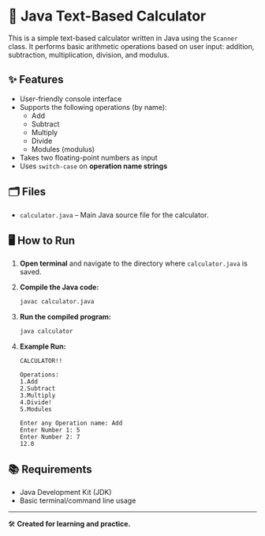 # 🧮 Java Text-Based Calculator

This is a simple text-based calculator written in Java using the `Scanner` class. It performs basic arithmetic operations based on user input: addition, subtraction, multiplication, division, and modulus.

## ✨ Features

- User-friendly console interface
- Supports the following operations (by name):
  - Add
  - Subtract
  - Multiply
  - Divide
  - Modules (modulus)
- Takes two floating-point numbers as input
- Uses `switch-case` on **operation name strings**

## 🗂️ Files

- `calculator.java` – Main Java source file for the calculator.

## 🖥️ How to Run

1. **Open terminal** and navigate to the directory where `calculator.java` is saved.

2. **Compile the Java code:**
   ```bash
   javac calculator.java
   ```

3. **Run the compiled program:**
   ```bash
   java calculator
   ```

4. **Example Run:**
   ```
   CALCULATOR!!

   Operations:
   1.Add
   2.Subtract
   3.Multiply
   4.Divide!
   5.Modules

   Enter any Operation name: Add
   Enter Number 1: 5
   Enter Number 2: 7
   12.0
   ```
## 📚 Requirements

- Java Development Kit (JDK)
- Basic terminal/command line usage

---

🛠️ **Created for learning and practice.**
